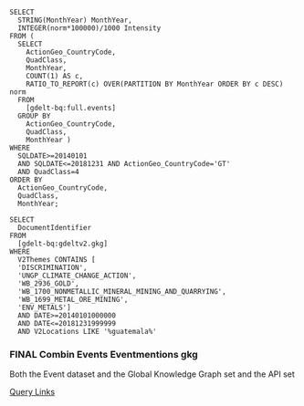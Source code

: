 ~~~
SELECT
  STRING(MonthYear) MonthYear,
  INTEGER(norm*100000)/1000 Intensity
FROM (
  SELECT
    ActionGeo_CountryCode,
    QuadClass,
    MonthYear,
    COUNT(1) AS c,
    RATIO_TO_REPORT(c) OVER(PARTITION BY MonthYear ORDER BY c DESC) norm
  FROM
    [gdelt-bq:full.events]
  GROUP BY
    ActionGeo_CountryCode,
    QuadClass,
    MonthYear )
WHERE
  SQLDATE>=20140101
  AND SQLDATE<=20181231 AND ActionGeo_CountryCode='GT'
  AND QuadClass=4
ORDER BY
  ActionGeo_CountryCode,
  QuadClass,
  MonthYear;

~~~

~~~
SELECT
  DocumentIdentifier
FROM
  [gdelt-bq:gdeltv2.gkg]
WHERE
  V2Themes CONTAINS [
  'DISCRIMINATION',
  'UNGP_CLIMATE_CHANGE_ACTION',
  'WB_2936_GOLD',
  'WB_1700_NONMETALLIC_MINERAL_MINING_AND_QUARRYING',
  'WB_1699_METAL_ORE_MINING',
  'ENV_METALS']
  AND DATE>=20140101000000
  AND DATE<=20181231999999
  AND V2Locations LIKE '%guatemala%'
 ~~~ 

### FINAL Combin Events Eventmentions gkg
Both the Event dataset and the Global Knowledge Graph set and the API set

[Query Links](https://bigquery.cloud.google.com/savedquery/955477384685:67145645350b49bf8451932dc5c4876f)
